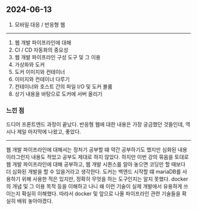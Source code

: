## 2024-06-13
1. 모바일 대응 / 반응형 웹

---

1. 웹 개발 파이프라인에 대해
2. CI / CD 자동화의 중요성
3. 웹 개발 파이프라인 구성 도구 및 그 이용
4. 가상화와 도커
5. 도커 이미지와 컨테이너
6. 이미지와 컨테이너 다루기
7. 컨테이너와 호스트 간의 파일 I/O 및 도커 볼륨
8. 상기 내용을 바탕으로 도커에 서버 올리기

### 느낀 점
드디어 프론트엔드 과정이 끝났다. 반응형 웹에 대한 내용은 가장 궁금했던 것들인데, 역시나 제일 마지막에 나왔고, 좋았다.  

---

웹 개발 파이프라인에 대해서는 정처기 공부할 떄 약간 공부하기도 했지만 심화된 내용이라그런지 내용도 적었고 공부도 제대로 하지 않았다. 하지만 이번 강의 묶음을 토대로 웹 개발 파이프라인에 대해 공부하고, 웹 개발 시퀀스를 알아 놓으면 코딩만 할 때보다 더 심화된 개발을 할 수 있을거라고 생각한다.
도커는 백엔드 시작할 떄 mariaDB를 사용하기 위해 사용한 적은 있지만, 정확히 무엇을 하는 도구인지는 알지 못했다. docker의 개념 및 그 이용 목적 등을 이해하고 나니 왜 이런 기술이 실제 개발에서 유용하게 쓰이는지 확실히 이해했다. 따라서 docker 및 앞으로 나올 파이프라인 관련 기술들을 확실히 배워 놓아야겠다.
